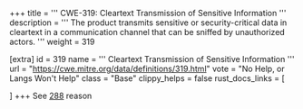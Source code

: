 +++
title = '''
CWE-319: Cleartext Transmission of Sensitive Information
'''
description	= '''
The product transmits sensitive or security-critical data in cleartext in a communication channel that can be sniffed by unauthorized actors.
'''
weight = 319

[extra]
id = 319
name = '''
Cleartext Transmission of Sensitive Information
'''
url = "https://cwe.mitre.org/data/definitions/319.html"
vote = "No Help, or Langs Won't Help"
class = "Base"
clippy_helps = false
rust_docs_links = [

]
+++
See [288](/rust-are-we-secure-yet/cwes/cwe-288) reason
